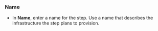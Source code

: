 ### Name

* In **Name**, enter a name for the step. Use a name that describes the infrastructure the step plans to provision.
